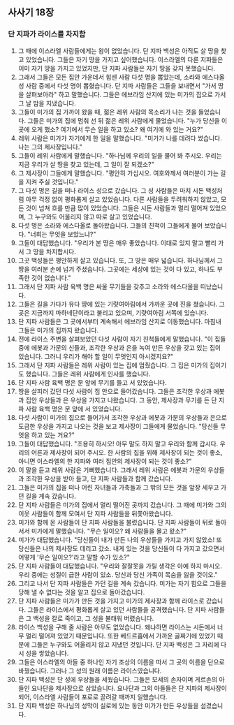 ## 사사기 18장

### 단 지파가 라이스를 차지함
1. 그 때에 이스라엘 사람들에게는 왕이 없었습니다. 단 지파 백성은 아직도 살 땅을 찾고 있었습니다. 그들은 자기 땅을 가지고 싶어했습니다. 이스라엘의 다른 지파들은 이미 자기 땅을 가지고 있었지만, 단 지파 사람들은 자기 땅을 갖지 못했습니다.
2. 그래서 그들은 모든 집안 가운데서 힘센 사람 다섯 명을 뽑았는데, 소라와 에스다올 성 사람 중에서 다섯 명이 뽑혔습니다. 단 지파 사람들은 그들을 보내면서 "가서 땅을 살펴보아라" 하고 말했습니다. 그들은 에브라임 산지에 있는 미가의 집으로 가서 그 날 밤을 지냈습니다.
3. 그들이 미가의 집 가까이 왔을 때, 젊은 레위 사람의 목소리가 나는 것을 들었습니다. 그들은 미가의 집에 멈춰 선 뒤 젊은 레위 사람에게 물었습니다. "누가 당신을 이 곳에 오게 했소? 여기에서 무슨 일을 하고 있소? 왜 여기에 와 있는 거요?"
4. 레위 사람은 미가가 자기에게 한 일을 말했습니다. "미가가 나를 데려다 썼습니다. 나는 그의 제사장입니다."
5. 그들이 레위 사람에게 말했습니다. "하나님께 우리의 일을 물어 봐 주시오. 우리는 지금 우리가 살 땅을 찾고 있는데, 그 일이 잘 되겠소?"
6. 그 제사장이 그들에게 말했습니다. "평안히 가십시오. 여호와께서 여러분이 가는 길을 지켜 주실 것입니다."
7. 그 다섯 명은 길을 떠나 라이스 성으로 갔습니다. 그 성 사람들은 마치 시돈 백성처럼 아무 걱정 없이 평화롭게 살고 있었습니다. 다른 사람들을 두려워하지 않았고, 모든 것이 넘쳐 흐를 만큼 많이 있었습니다. 그들은 시돈 사람들과 멀리 떨어져 있었으며, 그 누구와도 어울리지 않고 따로 살고 있었습니다.
8. 다섯 명은 소라와 에스다올로 돌아왔습니다. 그들의 친척이 그들에게 물어 보았습니다. "너희는 무엇을 보았느냐?"
9. 그들이 대답했습니다. "우리가 본 땅은 매우 좋았습니다. 이대로 있지 말고 빨리 가서 그 땅을 차지합시다.
10. 그곳 백성들은 평안하게 살고 있습니다. 또, 그 땅은 매우 넓습니다. 하나님께서 그 땅을 여러분 손에 넘겨 주셨습니다. 그곳에는 세상에 있는 것이 다 있고, 하나도 부족한 것이 없습니다."
11. 그래서 단 지파 사람 육백 명은 싸울 무기들을 갖추고 소라와 에스다올을 떠났습니다.
12. 그들은 길을 가다가 유다 땅에 있는 기럇여아림에서 가까운 곳에 진을 쳤습니다. 그 곳은 지금까지 마하네단이라고 불리고 있으며, 기럇여아림 서쪽에 있습니다.
13. 단 지파 사람들은 그 곳에서부터 계속해서 에브라임 산지로 이동했습니다. 마침내 그들은 미가의 집까지 왔습니다.
14. 전에 라이스 주변을 살펴보았던 다섯 사람이 자기 친척들에게 말했습니다. "이 집들 중에 에봇과 가문의 신들과, 조각한 우상과 은을 녹여 만든 우상을 갖고 있는 집이 있습니다. 그러니 우리가 해야 할 일이 무엇인지 아시겠지요?"
15. 그래서 단 지파 사람들은 레위 사람이 있는 집에 멈췄습니다. 그 집은 미가의 집이기도 했습니다. 그들은 레위 사람에게 인사를 했습니다.
16. 단 지파 사람 육백 명은 문 앞에 무기를 들고 서 있었습니다.
17. 땅을 살피러 갔던 다섯 사람이 집 안으로 들어갔습니다. 그들은 조각한 우상과 에봇과 집안 우상들과 은 우상을 가지고 나왔습니다. 그 동안, 제사장과 무기를 든 단 지파 사람 육백 명은 문 앞에 서 있었습니다.
18. 다섯 사람이 미가의 집으로 들어가서 조각한 우상과 에봇과 가문의 우상들과 은으로 도금한 우상을 가지고 나오는 것을 보고 제사장이 그들에게 물었습니다. "당신들 무엇을 하고 있는 거요?"
19. 그들이 대답했습니다. "조용히 하시오! 아무 말도 하지 말고 우리와 함께 갑시다. 우리의 어른과 제사장이 되어 주시오. 한 사람의 집을 위해 제사장이 되는 것이 좋소, 아니면 이스라엘의 한 지파와 여러 집안의 제사장이 되는 것이 좋소?"
20. 이 말을 듣고 레위 사람은 기뻐했습니다. 그래서 레위 사람은 에봇과 가문의 우상들과 조각한 우상을 받아 들고, 단 지파 사람들과 함께 갔습니다.
21. 그들은 미가의 집을 떠나 어린 자녀들과 가축들과 그 밖의 모든 것을 앞장 세우고 가던 길을 계속 갔습니다.
22. 단 지파 사람들은 미가의 집에서 멀리 떨어진 곳까지 갔습니다. 그 때에 미가와 그의 이웃 사람들이 함께 모여서 단 지파 사람들을 뒤쫓아왔습니다.
23. 미가와 함께 온 사람들이 단 지파 사람들을 불렀습니다. 단 지파 사람들이 뒤로 돌아서서 미가에게 말했습니다. "무슨 일이오? 왜 사람들을 몰고 왔소?"
24. 미가가 대답했습니다. "당신들이 내가 만든 나의 우상들을 가지고 가지 않았소! 또 당신들은 나의 제사장도 데리고 갔소. 내게 있는 것을 당신들이 다 가지고 갔으면서 어떻게 '무슨 일이오?'라고 말할 수가 있소?"
25. 단 지파 사람들이 대답했습니다. "우리와 잘잘못을 가릴 생각은 아예 하지 마시오. 우리 중에는 성질이 급한 사람이 있소. 당신과 당신 가족이 목숨을 잃을 것이오."
26. 그리고 나서 단 지파 사람들은 가던 길을 계속 갔습니다. 미가는 자기 힘으로 그들을 당해 낼 수 없다는 것을 알고 집으로 돌아갔습니다.
27. 단 지파 사람들은 미가가 만든 것을 가지고 미가의 제사장과 함께 라이스로 갔습니다. 그들은 라이스에서 평화롭게 살고 있던 사람들을 공격했습니다. 단 지파 사람들은 그 백성을 칼로 죽이고, 그 성을 불태워 버렸습니다.
28. 라이스 백성을 구해 줄 사람은 아무도 없었습니다. 왜냐하면 라이스는 시돈에서 너무 멀리 떨어져 있었기 때문입니다. 또한 베드르홉에서 가까운 골짜기에 있었기 때문에 그들은 누구와도 어울리지 않고 지냈던 것입니다. 단 지파 백성은 그 자리에 다시 성을 쌓았습니다.
29. 그들은 이스라엘의 아들 중 하나인 자기 조상의 이름을 따서 그 곳의 이름을 단으로 바꿨습니다. 그러나 그 성의 원래 이름은 라이스였습니다.
30. 단 지파 백성은 단 성에 우상들을 세웠습니다. 그들은 모세의 손자이며 게르손의 아들인 요나단을 제사장으로 삼았습니다. 요나단과 그의 아들들은 단 지파의 제사장이 되어, 이스라엘 사람들이 포로로 끌려갈 때까지 일했습니다.
31. 단 지파 백성은 하나님의 성막이 실로에 있는 동안 미가가 만든 우상들을 섬겼습니다.
